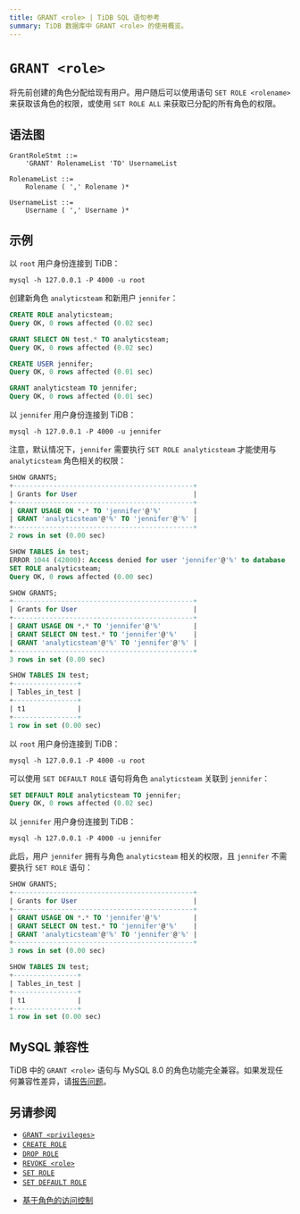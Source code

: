 ```yaml
---
title: GRANT <role> | TiDB SQL 语句参考
summary: TiDB 数据库中 GRANT <role> 的使用概览。
---
```


# `GRANT <role>`

将先前创建的角色分配给现有用户。用户随后可以使用语句 `SET ROLE <rolename>` 来获取该角色的权限，或使用 `SET ROLE ALL` 来获取已分配的所有角色的权限。

## 语法图

```ebnf+diagram
GrantRoleStmt ::=
    'GRANT' RolenameList 'TO' UsernameList

RolenameList ::=
    Rolename ( ',' Rolename )*

UsernameList ::=
    Username ( ',' Username )*
```

## 示例

以 `root` 用户身份连接到 TiDB：

```shell
mysql -h 127.0.0.1 -P 4000 -u root
```

创建新角色 `analyticsteam` 和新用户 `jennifer`：

```sql
CREATE ROLE analyticsteam;
Query OK, 0 rows affected (0.02 sec)

GRANT SELECT ON test.* TO analyticsteam;
Query OK, 0 rows affected (0.02 sec)

CREATE USER jennifer;
Query OK, 0 rows affected (0.01 sec)

GRANT analyticsteam TO jennifer;
Query OK, 0 rows affected (0.01 sec)
```

以 `jennifer` 用户身份连接到 TiDB：

```shell
mysql -h 127.0.0.1 -P 4000 -u jennifer
```

注意，默认情况下，`jennifer` 需要执行 `SET ROLE analyticsteam` 才能使用与 `analyticsteam` 角色相关的权限：

```sql
SHOW GRANTS;
+---------------------------------------------+
| Grants for User                             |
+---------------------------------------------+
| GRANT USAGE ON *.* TO 'jennifer'@'%'        |
| GRANT 'analyticsteam'@'%' TO 'jennifer'@'%' |
+---------------------------------------------+
2 rows in set (0.00 sec)

SHOW TABLES in test;
ERROR 1044 (42000): Access denied for user 'jennifer'@'%' to database 'test'
SET ROLE analyticsteam;
Query OK, 0 rows affected (0.00 sec)

SHOW GRANTS;
+---------------------------------------------+
| Grants for User                             |
+---------------------------------------------+
| GRANT USAGE ON *.* TO 'jennifer'@'%'        |
| GRANT SELECT ON test.* TO 'jennifer'@'%'    |
| GRANT 'analyticsteam'@'%' TO 'jennifer'@'%' |
+---------------------------------------------+
3 rows in set (0.00 sec)

SHOW TABLES IN test;
+----------------+
| Tables_in_test |
+----------------+
| t1             |
+----------------+
1 row in set (0.00 sec)
```

以 `root` 用户身份连接到 TiDB：

```shell
mysql -h 127.0.0.1 -P 4000 -u root
```

可以使用 `SET DEFAULT ROLE` 语句将角色 `analyticsteam` 关联到 `jennifer`：

```sql
SET DEFAULT ROLE analyticsteam TO jennifer;
Query OK, 0 rows affected (0.02 sec)
```

以 `jennifer` 用户身份连接到 TiDB：

```shell
mysql -h 127.0.0.1 -P 4000 -u jennifer
```

此后，用户 `jennifer` 拥有与角色 `analyticsteam` 相关的权限，且 `jennifer` 不需要执行 `SET ROLE` 语句：

```sql
SHOW GRANTS;
+---------------------------------------------+
| Grants for User                             |
+---------------------------------------------+
| GRANT USAGE ON *.* TO 'jennifer'@'%'        |
| GRANT SELECT ON test.* TO 'jennifer'@'%'    |
| GRANT 'analyticsteam'@'%' TO 'jennifer'@'%' |
+---------------------------------------------+
3 rows in set (0.00 sec)

SHOW TABLES IN test;
+----------------+
| Tables_in_test |
+----------------+
| t1             |
+----------------+
1 row in set (0.00 sec)
```

## MySQL 兼容性

TiDB 中的 `GRANT <role>` 语句与 MySQL 8.0 的角色功能完全兼容。如果发现任何兼容性差异，请[报告问题](https://docs.pingcap.com/tidb/stable/support)。

## 另请参阅

* [`GRANT <privileges>`](/sql-statements/sql-statement-grant-privileges.md)
* [`CREATE ROLE`](/sql-statements/sql-statement-create-role.md)
* [`DROP ROLE`](/sql-statements/sql-statement-drop-role.md)
* [`REVOKE <role>`](/sql-statements/sql-statement-revoke-role.md)
* [`SET ROLE`](/sql-statements/sql-statement-set-role.md)
* [`SET DEFAULT ROLE`](/sql-statements/sql-statement-set-default-role.md)

<CustomContent platform="tidb">

* [基于角色的访问控制](/role-based-access-control.md)

</CustomContent>

